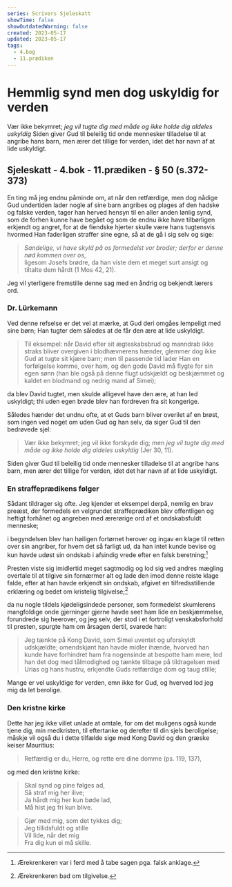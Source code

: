 ```yaml
---
series: Scrivers Sjeleskatt
showTime: false
showOutdatedWarning: false
created: 2023-05-17
updated: 2023-05-17
tags:
  - 4.bog
  - 11.prædiken
---
```


# Hemmlig synd men dog uskyldig for verden
Vær ikke bekymret; _jeg vil tugte dig med måde og ikke holde dig aldeles uskyldig_ Siden giver Gud til beleilig tid onde mennesker tilladelse til at angribe hans barn, men ærer det tillige for verden, idet det har navn af at lide uskyldigt.

## Sjeleskatt - 4.bok - 11.prædiken - § 50 (s.372-373)
En ting må jeg endnu påminde om, at når den retfærdige, men dog nådige Gud undertiden lader nogle af sine barn angribes og plages af den hadske og falske verden, tager han herved hensyn til en aller anden lønlig synd, som de forhen kunne have begået og som de endnu ikke have tilbørligen erkjendt og angret, for at de fiendske hjerter skulle være hans tugtensvis hvormed Han faderligen straffer sine egne, så at de gå i sig selv og sige:

> _Sandelige, vi have skyld på os formedelst vor broder; derfor er denne nød kommen over os_,  
ligesom Josefs brødre, da han viste dem et meget surt ansigt og tiltalte dem hårdt (1 Mos 42, 21). 

Jeg vil yterligere fremstille denne sag med en åndrig og bekjendt lærers ord.

### Dr. Lürkemann
Ved denne refselse er det vel at mærke, at Gud deri omgåes lempeligt med sine børn; Han tugter dem således at de får den ære at lide uskyldigt. 

> Til eksempel: når David efter sit ægteskabsbrud og manndrab ikke straks bliver overgiven i blodhævnerens hænder, glemmer dog ikke Gud at tugte sit kjære barn; men til passende tid lader Han en forfølgelse komme, over ham, og den gode David må flygte for sin egen sønn (han ble også på denne flugt udskjældt og beskjæmmet og kaldet en blodmand og nedrig mand af Simei); 

da blev David tugtet, men skulde alligevel have den ære, at han led uskyldigt; thi uden egen brøde blev han fordreven fra sit kongerige. 

Således hænder det undnu ofte, at et Guds barn bliver overilet af en brøst, som ingen ved noget om uden Gud og han selv, da siger Gud til den bedrøvede sjel: 

> Vær ikke bekymret; jeg vil ikke forskyde dig; men _jeg vil tugte dig med måde og ikke holde dig aldeles uskyldig_ (Jer 30, 11). 

Siden giver Gud til beleilig tid onde mennesker tilladelse til at angribe hans barn, men ærer det tillige for verden, idet det har navn af at lide uskyldigt.

### En straffeprædikens følger
Sådant tildrager sig ofte. Jeg kjender et eksempel derpå, nemlig en brav preæst, der formedels en velgrundet straffeprædiken blev offentligen og heftigt forhånet og angreben med ærerørige ord af et ondskabsfuldt menneske; 

i begyndelsen blev han høiligen fortørnet herover og ingav en klage til retten over sin angriber, for hvem det så farligt ud, da han intet kunde bevise og kun havde udøst sin ondskab i afsindig vrede efter en falsk beretning;[^1] 

Presten viste sig imidlertid meget sagtmodig og lod sig ved andres mægling overtale til at tilgive sin fornærmer alt og lade den imod denne reiste klage falde, efter at han havde erkjendt sin ondskab, afgivet en tilfredsstillende erklæring og bedet om kristelig tilgivelse;[^2]

da nu nogle tildels kjødeligsindede personer, som formedelst skumlerens mangfoldige onde gjerninger gjerne havde seet ham lide en beskjæmmelse, forundrede sig heerover, og jeg selv, der stod i et fortroligt venskabsforhold til presten, spurgte ham om årsagen dertil, svarede han:

> Jeg tænkte på Kong David, som Simei uventet og uforskyldt udskjældte; omendskjønt han havde midler ihænde, hvorved han kunde have forhindret ham fra nogensinde at bespotte ham mere, led han det dog med tålmodighed og tænkte tilbage på tildragelsen med Urias og hans hustru, erkjendte Guds retfærdige dom og taug stille; 

Mange er vel uskyldige for verden, emn ikke for Gud, og hverved lod jeg mig da let berolige.

### Den kristne kirke 
Dette har jeg ikke villet unlade at omtale, for om det muligens også kunde tjene dig, min medkristen, til eftertanke og derefter til din sjels beroligelse; måskje vil også du i dette tilfælde sige med Kong David og den græske keiser Mauritius:

> Retfærdig er du, Herre, og rette ere dine domme (ps. 119, 137), 

og med den kristne kirke:
> Skal synd og pine følges ad,  
Så straf mig her ilive;  
Ja hårdt mig her kun bøde lad,  
Må hist jeg fri kun blive. 

> Gjør med mig, som det tykkes dig;  
Jeg tillidsfuldt og stille  
Vil lide, når det mig  
Fra dig kun ei må skille.

[^1]: Ærekrenkeren var i ferd med å tabe sagen pga. falsk anklage.
[^2]: Ærekrenkeren bad om tilgivelse.